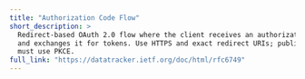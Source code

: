 ```yaml
---
title: "Authorization Code Flow"
short_description: >
  Redirect-based OAuth 2.0 flow where the client receives an authorization code
  and exchanges it for tokens. Use HTTPS and exact redirect URIs; public clients
  must use PKCE.
full_link: "https://datatracker.ietf.org/doc/html/rfc6749"
---
```

